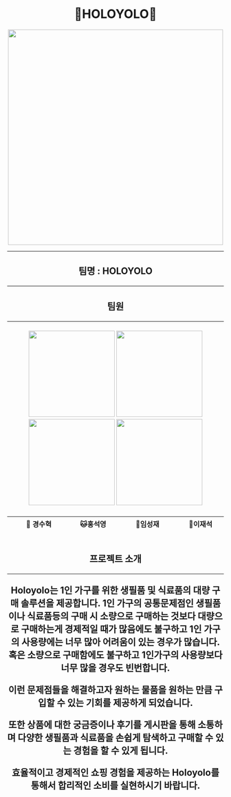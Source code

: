 <h1 align="center">🌈HOLOYOLO🌈</h1>
<div align="center">
  <img src="https://github.com/user-attachments/assets/55115333-addf-42ce-ba9f-5a19095f2f5d" width="500" height="500"/>
</div>
<hr>
<h2 align="center"> 팀명 : HOLOYOLO
<hr>
<h2 align="center"> 팀원
<hr>
 
<p align="center">
	<img src="https://github.com/user-attachments/assets/9c254a41-64b5-4125-8bd0-c34d06287923" width="200" height="200"/>
	<img src="https://github.com/user-attachments/assets/bad9424f-f8d9-4131-a7cb-20e311ddad87" width="200" height="200"/>
	<img src="https://github.com/user-attachments/assets/b1bcdd1b-b3c4-40f3-baf5-a97377d7001e" width="200" height="200"/>
	<img src="https://github.com/user-attachments/assets/9f028c40-e486-4040-b3fd-34501cf11137" width="200" height="200"/>
</p>
<div align="center">
	
|   &nbsp;&nbsp; &nbsp; &nbsp;  🐶 경수혁  &nbsp;&nbsp; &nbsp;&nbsp;  |    &nbsp;&nbsp; &nbsp;&nbsp; 🐱홍석영  &nbsp;&nbsp; &nbsp;&nbsp;    |   &nbsp; &nbsp;&nbsp; &nbsp;  🐹임성재  &nbsp;&nbsp;&nbsp; &nbsp; |     &nbsp;&nbsp; &nbsp;&nbsp; 🐰이재석  &nbsp;&nbsp; &nbsp;&nbsp;  | 
|------------------------------------------|--------------------------------------|------------------------------------------|-----------------------------------|
 
</div>

<h2 align="center"> 프로젝트 소개
<hr>
<p>  
  Holoyolo는 1인 가구를 위한 생필품 및 식료품의 대량 구매 솔루션을 제공합니다.
1인 가구의 공통문제점인 생필품이나 식료품등의 구매 시 소량으로 구매하는 것보다 대량으로 구매하는게 경제적일 때가 많음에도 불구하고 1인 가구의 사용량에는 너무 많아 어려움이 있는 경우가 많습니다. 혹은 소량으로 구매함에도 불구하고 1인가구의 사용량보다 너무 많을 경우도 빈번합니다.

이런 문제점들을 해결하고자 원하는 물품을 원하는 만큼 구입할 수 있는 기회를 제공하게 되었습니다.

또한 상품에 대한 궁금증이나 후기를 게시판을 통해 소통하며 다양한 생필품과 식료품을 손쉽게 탐색하고 구매할 수 있는 경험을 할 수 있게 됩니다.

효율적이고 경제적인 쇼핑 경험을 제공하는 Holoyolo를 통해서 합리적인 소비를 실현하시기 바랍니다.

<p>
